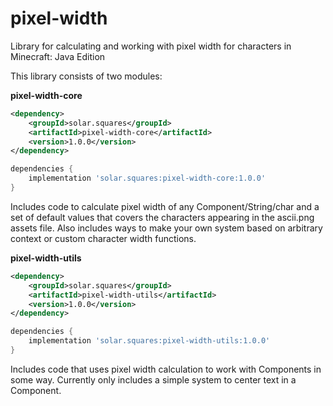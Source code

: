 # pixel-width
Library for calculating and working with pixel width for characters in Minecraft: Java Edition

This library consists of two modules:

**pixel-width-core**
```xml
<dependency>
    <groupId>solar.squares</groupId>
    <artifactId>pixel-width-core</artifactId>
    <version>1.0.0</version>
</dependency>
```
```groovy
dependencies {
    implementation 'solar.squares:pixel-width-core:1.0.0'
}
```

Includes code to calculate pixel width of any Component/String/char and a set of default values 
that covers the characters appearing in the ascii.png assets file. Also includes ways to make your own system based on 
arbitrary context or custom character width functions.


**pixel-width-utils**
```xml
<dependency>
    <groupId>solar.squares</groupId>
    <artifactId>pixel-width-utils</artifactId>
    <version>1.0.0</version>
</dependency>
```
```groovy
dependencies {
    implementation 'solar.squares:pixel-width-utils:1.0.0'
}
```

Includes code that uses pixel width calculation to work with Components in some way. Currently
only includes a simple system to center text in a Component.